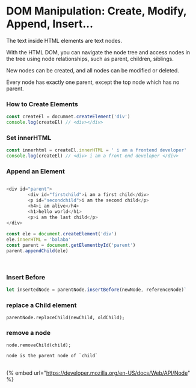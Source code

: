 # DOM Manipulation: Create, Modify, Append, Insert...

The text inside HTML elements are text nodes.

With the HTML DOM, you can navigate the node tree and access nodes in the tree using node relationships, such as parent, children, siblings. 

New nodes can be created, and all nodes can be modified or deleted. 

Every node has exactly one parent, except the top node which has no parent.



### How to Create Elements

```javascript
const createEl = documnet.createElement('div')
console.log(createEl) // <div></div>
```

### Set innerHTML

```javascript
const innerhtml = createEl.innerHTML = ' i am a frontend developer'
console.log(createEl) // <div> i am a front end developer </div>
```

### Append an Element

```javascript

<div id="parent">
        <div id="firstchild">i am a first child</div>
        <p id="secondchild">i am the second child</p>
        <h4>i am alive</h4>
        <h1>hello world</h1>
        <p>i am the last child</p>
</div> 
    
const ele = document.createElement('div')
ele.innerHTML = 'balaba'
const parent = document.getElementbyId('parent')
parent.appendChild(ele)

    
```

### Insert Before

```javascript
let insertedNode = parentNode.insertBefore(newNode, referenceNode)`
```

### replace a Child element

```text
parentNode.replaceChild(newChild, oldChild);
```

### remove a node

```text
node.removeChild(child);

node is the parent node of `child`
```



## 







{% embed url="https://developer.mozilla.org/en-US/docs/Web/API/Node" %}





